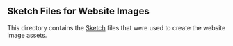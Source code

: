 ## Sketch Files for Website Images

This directory contains the [Sketch](https://www.sketchapp.com/) files that
were used to create the website image assets.
